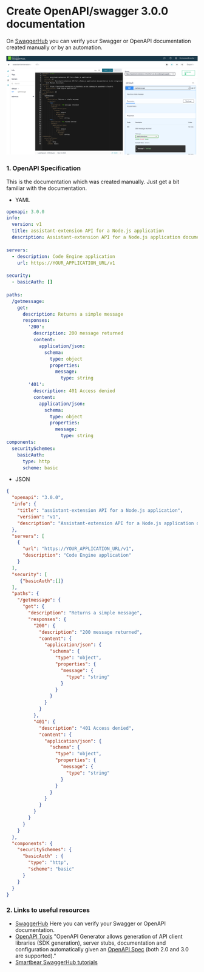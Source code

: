 # Create OpenAPI/swagger 3.0.0 documentation

On [SwaggerHub](https://app.swaggerhub.com/home) you can verify your Swagger or OpenAPI documentation created manually or by an automation.

![](images/nodejs-extension-12.png)

### 1. OpenAPI Specification 

This is the documentation which was created manually.
Just get a bit familiar with the documentation.

* YAML

```yaml
openapi: 3.0.0
info:
  version: v1
  title: assistant-extension API for a Node.js application
  description: Assistant-extension API for a Node.js application documentation to be integrated with Watson Assistant.

servers:
  - description: Code Engine application
    url: https://YOUR_APPLICATION_URL/v1

security:
  - basicAuth: []
  
paths:
  /getmessage:
    get:
      description: Returns a simple message
      responses:
        '200':
          description: 200 message returned
          content:
            application/json:
              schema:
                type: object
                properties:
                  message:
                    type: string
        '401':
          description: 401 Access denied
          content:
            application/json:
              schema:
                type: object
                properties:
                  message:
                    type: string
components:
  securitySchemes:
    basicAuth:
      type: http
      scheme: basic
```

* JSON

```json
{
  "openapi": "3.0.0",
  "info": {
    "title": "assistant-extension API for a Node.js application",
    "version": "v1",
    "description": "Assistant-extension API for a Node.js application documentation to be integrated with Watson Assistant."
  },
  "servers": [
    {
      "url": "https://YOUR_APPLICATION_URL/v1",
      "description": "Code Engine application"
    }
  ],
  "security": [
     {"basicAuth":[]}
  ],
  "paths": {
    "/getmessage": {
      "get": {
        "description": "Returns a simple message",
        "responses": {
          "200": {
            "description": "200 message returned",
            "content": {
              "application/json": {
                "schema": {
                  "type": "object",
                  "properties": {
                    "message": {
                      "type": "string"
                    }
                  }
                }
              }
            }
          },
          "401": {
            "description": "401 Access denied",
            "content": {
              "application/json": {
                "schema": {
                  "type": "object",
                  "properties": {
                    "message": {
                      "type": "string"
                    }
                  }
                }
              }
            }
          }
        }
      }
    }
  },
  "components": {
    "securitySchemes": {
      "basicAuth" : {
        "type": "http",
        "scheme": "basic"
      }
    }
  }
}
```


### 2. Links to useful resources

* [SwaggerHub](https://app.swaggerhub.com/home) Here you can verify your Swagger or OpenAPI documentation.
* [OpenAPI Tools](https://github.com/OpenAPITools/openapi-generator#table-of-contents) "OpenAPI Generator allows generation of API client libraries (SDK generation), server stubs, documentation and configuration automatically given an [OpenAPI Spec](https://github.com/OAI/OpenAPI-Specification) (both 2.0 and 3.0 are supported)."
* [Smartbear SwaggerHub tutorials](https://support.smartbear.com/swaggerhub/docs/tutorials/openapi-3-tutorial.html)

